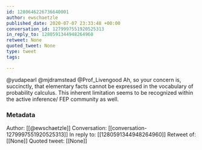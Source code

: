 ```yaml
---
id: 1280646226736640001
author: ewschaetzle
published_date: 2020-07-07 23:33:48 +00:00
conversation_id: 1279997551920525313
in_reply_to: 1280591344948264960
retweet: None
quoted_tweet: None
type: tweet
tags:

---
```


@yudapearl @mjdramstead @Prof_Livengood Ah, so your concern is, succinctly, that elementary facts cannot be expressed in the vocabulary of probability calculus. This inherent limitation seems to be recognized within the active inference/ FEP community as well.

### Metadata

Author: [[@ewschaetzle]]
Conversation: [[conversation-1279997551920525313]]
In reply to: [[1280591344948264960]]
Retweet of: [[None]]
Quoted tweet: [[None]]
